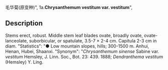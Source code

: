 毛华菊(原变种)",
1a.**Chrysanthemum vestitum var. vestitum**",

## Description
Stems erect, robust. Middle stem leaf blades ovate, broadly ovate, ovate-lanceolate, suborbicular, or spatulate, 3.5-7 × 2-4 cm. Capitula 2-3 cm in diam.
  "Statistics": "● Low mountain slopes, hills; 300-1500 m. Anhui, Henan, Hubei, Shaanxi.
  "Synonym": "*Chrysanthemum sinense* Sabine var. *vestitum* Hemsley, J. Linn. Soc., Bot. 23: 439. 1888; *Dendranthema vestitum* (Hemsley) Y. Ling.
